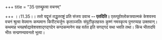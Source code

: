 +++
title = "35 एतच्छ्रुत्वा वचनम्"

+++
।।11.35।। ततो यद्वृत्तं तद्धृतराष्ट्रं प्रति संजय उवाच **-- एतदिति।**
एतत्पूर्वश्लोकत्रयात्मकं केशवस्य वचनं श्रुत्वा वेपमानः कम्पमानः
किरीट्यर्जुनः कृताञ्जलिः संपुटीकृतहस्तः कुष्णं नमस्कृत्य पुनरप्याह
उक्तवान्। कथमाह भयहर्षाद्यावेशवशाद्गद्गदेन कण्ठकम्पनेन सह वर्तत इति
सगद्गदं यथा भवति तथा। किंच भीतादपि भीतः सन्प्रणम्यावनतो भूत्वा।

